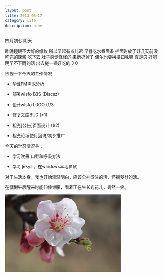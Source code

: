 ```yaml
---
layout: post
title: 2013-05-17
category: life
description: none
---
```


四月初七 阴天 

昨晚睡眠不大好的缘故 所以早起有点儿迟 早餐吃水煮面条 拌面时放了好几天前没吃完的辣酱 吃下去 肚子感觉怪怪的 果断扔掉了 偶尔也要换换口味嘛 真是的 好吧 明早不下雨的话 出去搓一顿好吃的 0 0

检视一下今天的工作情况：

+ 华藏FM需求分析

+ 部署wlsfo BBS (Discuz)

+ 设计wlsfo LOGO (1/3)

+ 修复文库BUG (*1)

+ 祖光\[公告\]页面设计 (1/2)

+ 祖光论坛使用回访/初步推广 

今天的学习情况是：

+ 学习吹箫 口型和呼吸方法

+ 学习 jekyll ，在windows本地调试

对于生活本身，我也开始渐渐明白，应该全神贯注的活，怀揣梦想的活。

在慵懒午后醒来时能伸伸懒腰，看着正在生长的花儿，嫣然一笑。

<img src="/images/flower.jpg" style="width:380px;">